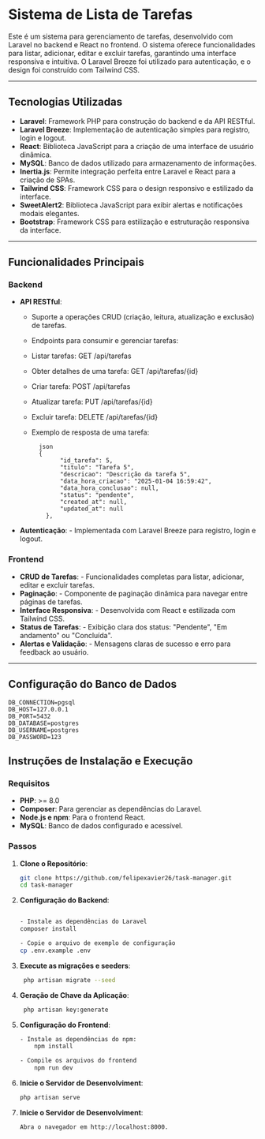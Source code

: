 # Sistema de Lista de Tarefas

Este é um sistema para gerenciamento de tarefas, desenvolvido com Laravel no backend e React no frontend. O sistema oferece funcionalidades para listar, adicionar, editar e excluir tarefas, garantindo uma interface responsiva e intuitiva. O Laravel Breeze foi utilizado para autenticação, e o design foi construído com Tailwind CSS.

---

## Tecnologias Utilizadas

- **Laravel**: Framework PHP para construção do backend e da API RESTful.
- **Laravel Breeze**: Implementação de autenticação simples para registro, login e logout.
- **React**: Biblioteca JavaScript para a criação de uma interface de usuário dinâmica.
- **MySQL**: Banco de dados utilizado para armazenamento de informações.
- **Inertia.js**: Permite integração perfeita entre Laravel e React para a criação de SPAs.
- **Tailwind CSS**: Framework CSS para o design responsivo e estilizado da interface.
- **SweetAlert2**: Biblioteca JavaScript para exibir alertas e notificações modais elegantes.
- **Bootstrap**: Framework CSS para estilização e estruturação responsiva da interface.

---

## Funcionalidades Principais

### Backend
- **API RESTful**:
  - Suporte a operações CRUD (criação, leitura, atualização e exclusão) de tarefas.
  - Endpoints para consumir e gerenciar tarefas:

  - Listar tarefas: GET /api/tarefas
  - Obter detalhes de uma tarefa: GET /api/tarefas/{id}
  - Criar tarefa: POST /api/tarefas
  - Atualizar tarefa: PUT /api/tarefas/{id}
  - Excluir tarefa: DELETE /api/tarefas/{id}
  - Exemplo de resposta de uma tarefa:

          json
          {
                "id_tarefa": 5,
                "titulo": "Tarefa 5",
                "descricao": "Descrição da tarefa 5",
                "data_hora_criacao": "2025-01-04 16:59:42",
                "data_hora_conclusao": null,
                "status": "pendente",
                "created_at": null,
                "updated_at": null
            },
- **Autenticação**:  - Implementada com Laravel Breeze para registro, login e logout.

### Frontend
- **CRUD de Tarefas**:  - Funcionalidades completas para listar, adicionar, editar e excluir tarefas.
- **Paginação**:  - Componente de paginação dinâmica para navegar entre páginas de tarefas.
- **Interface Responsiva**:  - Desenvolvida com React e estilizada com Tailwind CSS.
- **Status de Tarefas**:  - Exibição clara dos status: "Pendente", "Em andamento" ou "Concluída".
- **Alertas e Validação**:  - Mensagens claras de sucesso e erro para feedback ao usuário.

---


## Configuração do Banco de Dados
    
    DB_CONNECTION=pgsql
    DB_HOST=127.0.0.1
    DB_PORT=5432
    DB_DATABASE=postgres
    DB_USERNAME=postgres
    DB_PASSWORD=123

## Instruções de Instalação e Execução

### Requisitos
- **PHP**: >= 8.0
- **Composer**: Para gerenciar as dependências do Laravel.
- **Node.js e npm**: Para o frontend React.
- **MySQL**: Banco de dados configurado e acessível.

### Passos
1. **Clone o Repositório**:
   ```bash
   git clone https://github.com/felipexavier26/task-manager.git
   cd task-manager

2. **Configuração do Backend**:
   ```bash

   - Instale as dependências do Laravel
   composer install

   - Copie o arquivo de exemplo de configuração
   cp .env.example .env


3. **Execute as migrações e seeders**:
   ```bash
    php artisan migrate --seed

4. **Geração de Chave da Aplicação**:
   ```bash
    php artisan key:generate


5. **Configuração do Frontend**:
    ```bash
    - Instale as dependências do npm:
        npm install
    
    - Compile os arquivos do frontend
        npm run dev


6. **Inicie o Servidor de Desenvolviment**:
    ```bash
    php artisan serve

7. **Inicie o Servidor de Desenvolviment**:
    ```bash
    Abra o navegador em http://localhost:8000.
